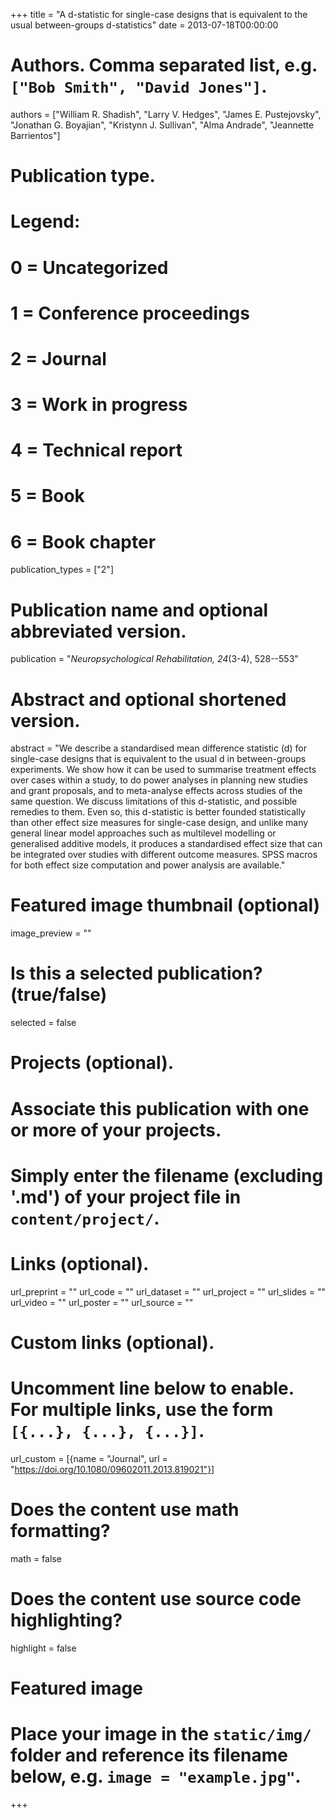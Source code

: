 +++
title = "A d-statistic for single-case designs that is equivalent to the usual between-groups d-statistics"
date = 2013-07-18T00:00:00

# Authors. Comma separated list, e.g. `["Bob Smith", "David Jones"]`.
authors = ["William R. Shadish", "Larry V. Hedges", "James E. Pustejovsky", "Jonathan G. Boyajian", "Kristynn J. Sullivan", "Alma Andrade", "Jeannette Barrientos"]

# Publication type.
# Legend:
# 0 = Uncategorized
# 1 = Conference proceedings
# 2 = Journal
# 3 = Work in progress
# 4 = Technical report
# 5 = Book
# 6 = Book chapter
publication_types = ["2"]

# Publication name and optional abbreviated version.
publication = "_Neuropsychological Rehabilitation, 24_(3-4), 528--553"

# Abstract and optional shortened version.
abstract = "We describe a standardised mean difference statistic (d) for single-case designs that is equivalent to the usual d in between-groups experiments. We show how it can be used to summarise treatment effects over cases within a study, to do power analyses in planning new studies and grant proposals, and to meta-analyse effects across studies of the same question. We discuss limitations of this d-statistic, and possible remedies to them. Even so, this d-statistic is better founded statistically than other effect size measures for single-case design, and unlike many general linear model approaches such as multilevel modelling or generalised additive models, it produces a standardised effect size that can be integrated over studies with different outcome measures. SPSS macros for both effect size computation and power analysis are available."

# Featured image thumbnail (optional)
image_preview = ""

# Is this a selected publication? (true/false)
selected = false

# Projects (optional).
#   Associate this publication with one or more of your projects.
#   Simply enter the filename (excluding '.md') of your project file in `content/project/`.

# Links (optional).
url_preprint = ""
url_code = ""
url_dataset = ""
url_project = ""
url_slides = ""
url_video = ""
url_poster = ""
url_source = ""

# Custom links (optional).
#   Uncomment line below to enable. For multiple links, use the form `[{...}, {...}, {...}]`.
url_custom = [{name = "Journal", url = "https://doi.org/10.1080/09602011.2013.819021"}]

# Does the content use math formatting?
math = false

# Does the content use source code highlighting?
highlight = false

# Featured image
# Place your image in the `static/img/` folder and reference its filename below, e.g. `image = "example.jpg"`.

+++
